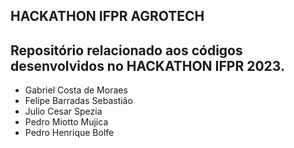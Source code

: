 ## HACKATHON IFPR AGROTECH

## Repositório relacionado aos códigos desenvolvidos no HACKATHON IFPR 2023.

* Gabriel Costa de Moraes
* Felipe Barradas Sebastião
* Julio Cesar Spezia
* Pedro Miotto Mujica
* Pedro Henrique Bolfe
